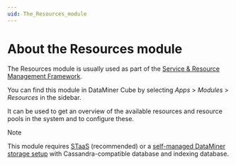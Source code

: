 ```yaml
---
uid: The_Resources_module
---
```


# About the Resources module

The Resources module is usually used as part of the [Service & Resource Management Framework](xref:About_SRM).

You can find this module in DataMiner Cube by selecting *Apps* > *Modules* > *Resources* in the sidebar.

It can be used to get an overview of the available resources and resource pools in the system and to configure these.

> [!NOTE]
> This module requires [STaaS](xref:STaaS) (recommended) or a [self-managed DataMiner storage setup](xref:Supported_system_data_storage_architectures) with Cassandra-compatible database and indexing database.
